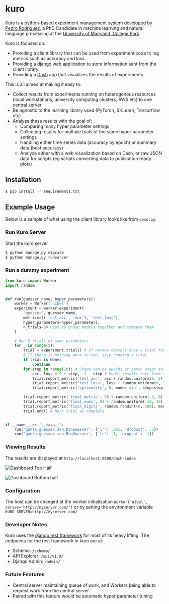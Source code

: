 # kuro

Kuro is a python-based experiment management system developed by [Pedro Rodriguez](https://pedrorodriguez.io), a PhD Candidate in
machine learning and natural language processing at the [University of Maryland, College Park](http://www.cs.umd.edu/).

Kuro is focused on:

* Providing a client library that can be used from experiment code to log metrics such as accuracy and loss.
* Providing a [django](https://www.djangoproject.com/) web application to store information sent from the client library.
* Providing a [Dash](https://plot.ly/products/dash/) app that visualizes the results of experiments.

This is all aimed at making it easy to:
* Collect results from experiments running on heterogenous resources (local workstations, university computing clusters, AWS etc) to one central server
* Be agnostic to the learning library used (PyTorch, SKLearn, Tensorflow etc)
* Analyze these results with the goal of:
    * Comparing many hyper parameter settings
    * Collecting results for multiple trials of the same hyper parameter settings
    * Handling either time series data (accuracy by epoch) or summary data (best accuracy)
    * Analyze either with a web visualization based on Dash, or raw JSON data for scripts (eg scripts converting data to publication ready plots)

## Installation

```bash
$ pip install -r requirements.txt
```

## Example Usage

Below is a sample of what using the client library looks like from `demo.py`:


### Run Kuro Server

Start the kuro server

```bash
$ python manage.py migrate
$ python manage.py runserver
```

### Run a dummy experiment

```python
from kuro import Worker
import random


def run(guesser_name, hyper_parameters):
    worker = Worker('nibel')
    experiment = worker.experiment(
        'guesser', guesser_name,
        metrics=[('test_acc', 'max'), 'test_loss'],
        hyper_parameters=hyper_parameters,
        n_trials=3# Used to group models together and compare them
    )

    # Run 5 trials of same parameters
    for _ in range(5):
        trial = experiment.trial() # If worker doesn't have a trial for experiment make one, otherwise fetch it
        # If there is nothing more to run, skip running a trial
        if trial is None:
            continue
        for step in range(10): # Steps can be epochs or batch steps etc
            acc, loss = 9 + step, -1 - step # Model results here from testing data
            trial.report_metric('test_acc', acc + random.uniform(0, 5), step=step) # Explicitly pass step, no need for mode since it was passed in metrics
            trial.report_metric('test_loss', loss + random.uniform(0, 10), step=step) # For common things such as loss/accuracy, these are automatically inferred if not given
            trial.report_metric('optimality', 0, mode='min', step=step)# Allow step to be auto-computed, need mode since its a new metric on first iteration

        trial.report_metric('final_metric', 98 + random.uniform(-3, 0), mode='max') # similarly new metric needs mode
        trial.report_metric('final_nums', 93 + random.uniform(-10, 10), mode='min')
        trial.report_metric('final_digits', random.randint(0, 100), mode='min')
        trial.end() # Mark trial as complete


if __name__ == '__main__':
    run('qanta.guesser.dan.DanGuesser', {'lr': .001, 'dropout': .5})
    run('qanta.guesser.rnn.RnnGuesser', {'lr': .1, 'dropout': .1})
```

### Viewing Results

The results are displayed at `http://localhost:8000/dash-index`

![Dashboard Top Half](https://imgur.com/download/hWGog4L)

![Dashboard Bottom half](https://imgur.com/download/pUq5RPH)


### Configuration

The host can be changed at the worker initialization `Worker('nibel', server='http://myserver.com/')` or by setting the
environment variable `KURO_SERVER=http://myserver.com/`


### Developer Notes

Kuro uses the [django rest framework](http://www.django-rest-framework.org/) for most of its heavy lifting. The endpoints
for the rest framework in kuro are at:

* Schema: `/schema/`
* API Explorer: `/api/v1.0/`
* Django Admin: `/admin/`


### Future Features

* Central server maintaining queue of work, and Workers being able to request work from the central server
* Paired with this feature would be automatic hyper parameter tuning
